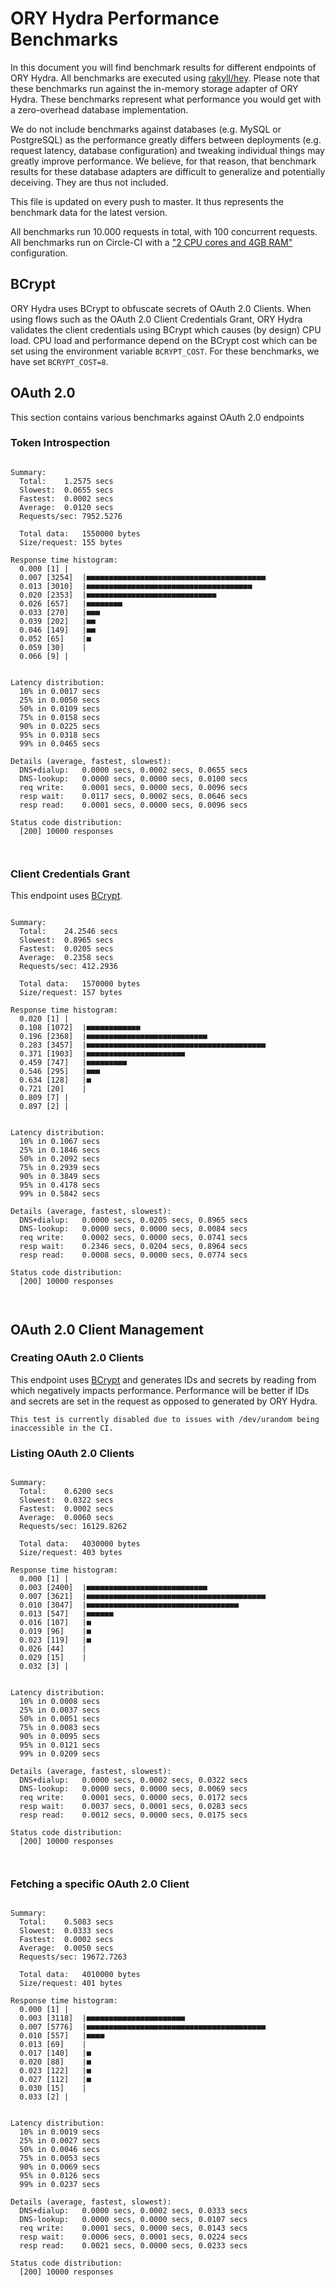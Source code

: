 # ORY Hydra Performance Benchmarks

In this document you will find benchmark results for different endpoints of ORY Hydra. All benchmarks are executed
using [rakyll/hey](https://github.com/rakyll/hey). Please note that these benchmarks run against the in-memory storage
adapter of ORY Hydra. These benchmarks represent what performance you would get with a zero-overhead database implementation.

We do not include benchmarks against databases (e.g. MySQL or PostgreSQL) as the performance greatly differs between
deployments (e.g. request latency, database configuration) and tweaking individual things may greatly improve performance.
We believe, for that reason, that benchmark results for these database adapters are difficult to generalize and potentially
deceiving. They are thus not included.

This file is updated on every push to master. It thus represents the benchmark data for the latest version.

All benchmarks run 10.000 requests in total, with 100 concurrent requests. All benchmarks run on Circle-CI with a
["2 CPU cores and 4GB RAM"](https://support.circleci.com/hc/en-us/articles/360000489307-Why-do-my-tests-take-longer-to-run-on-CircleCI-than-locally-)
configuration.

## BCrypt

ORY Hydra uses BCrypt to obfuscate secrets of OAuth 2.0 Clients. When using flows such as the OAuth 2.0 Client Credentials
Grant, ORY Hydra validates the client credentials using BCrypt which causes (by design) CPU load. CPU load and performance
depend on the BCrypt cost which can be set using the environment variable `BCRYPT_COST`. For these benchmarks,
we have set `BCRYPT_COST=8`.

## OAuth 2.0

This section contains various benchmarks against OAuth 2.0 endpoints

### Token Introspection

```

Summary:
  Total:	1.2575 secs
  Slowest:	0.0655 secs
  Fastest:	0.0002 secs
  Average:	0.0120 secs
  Requests/sec:	7952.5276
  
  Total data:	1550000 bytes
  Size/request:	155 bytes

Response time histogram:
  0.000 [1]	|
  0.007 [3254]	|■■■■■■■■■■■■■■■■■■■■■■■■■■■■■■■■■■■■■■■■
  0.013 [3010]	|■■■■■■■■■■■■■■■■■■■■■■■■■■■■■■■■■■■■■
  0.020 [2353]	|■■■■■■■■■■■■■■■■■■■■■■■■■■■■■
  0.026 [657]	|■■■■■■■■
  0.033 [270]	|■■■
  0.039 [202]	|■■
  0.046 [149]	|■■
  0.052 [65]	|■
  0.059 [30]	|
  0.066 [9]	|


Latency distribution:
  10% in 0.0017 secs
  25% in 0.0050 secs
  50% in 0.0109 secs
  75% in 0.0158 secs
  90% in 0.0225 secs
  95% in 0.0318 secs
  99% in 0.0465 secs

Details (average, fastest, slowest):
  DNS+dialup:	0.0000 secs, 0.0002 secs, 0.0655 secs
  DNS-lookup:	0.0000 secs, 0.0000 secs, 0.0100 secs
  req write:	0.0001 secs, 0.0000 secs, 0.0096 secs
  resp wait:	0.0117 secs, 0.0002 secs, 0.0646 secs
  resp read:	0.0001 secs, 0.0000 secs, 0.0096 secs

Status code distribution:
  [200]	10000 responses



```

### Client Credentials Grant

This endpoint uses [BCrypt](#bcrypt).

```

Summary:
  Total:	24.2546 secs
  Slowest:	0.8965 secs
  Fastest:	0.0205 secs
  Average:	0.2358 secs
  Requests/sec:	412.2936
  
  Total data:	1570000 bytes
  Size/request:	157 bytes

Response time histogram:
  0.020 [1]	|
  0.108 [1072]	|■■■■■■■■■■■■
  0.196 [2368]	|■■■■■■■■■■■■■■■■■■■■■■■■■■■
  0.283 [3457]	|■■■■■■■■■■■■■■■■■■■■■■■■■■■■■■■■■■■■■■■■
  0.371 [1903]	|■■■■■■■■■■■■■■■■■■■■■■
  0.459 [747]	|■■■■■■■■■
  0.546 [295]	|■■■
  0.634 [128]	|■
  0.721 [20]	|
  0.809 [7]	|
  0.897 [2]	|


Latency distribution:
  10% in 0.1067 secs
  25% in 0.1846 secs
  50% in 0.2092 secs
  75% in 0.2939 secs
  90% in 0.3849 secs
  95% in 0.4178 secs
  99% in 0.5842 secs

Details (average, fastest, slowest):
  DNS+dialup:	0.0000 secs, 0.0205 secs, 0.8965 secs
  DNS-lookup:	0.0000 secs, 0.0000 secs, 0.0084 secs
  req write:	0.0002 secs, 0.0000 secs, 0.0741 secs
  resp wait:	0.2346 secs, 0.0204 secs, 0.8964 secs
  resp read:	0.0008 secs, 0.0000 secs, 0.0774 secs

Status code distribution:
  [200]	10000 responses



```

## OAuth 2.0 Client Management

### Creating OAuth 2.0 Clients

This endpoint uses [BCrypt](#bcrypt) and generates IDs and secrets by reading from  which negatively impacts
performance. Performance will be better if IDs and secrets are set in the request as opposed to generated by ORY Hydra.

```
This test is currently disabled due to issues with /dev/urandom being inaccessible in the CI.
```

### Listing OAuth 2.0 Clients

```

Summary:
  Total:	0.6200 secs
  Slowest:	0.0322 secs
  Fastest:	0.0002 secs
  Average:	0.0060 secs
  Requests/sec:	16129.8262
  
  Total data:	4030000 bytes
  Size/request:	403 bytes

Response time histogram:
  0.000 [1]	|
  0.003 [2400]	|■■■■■■■■■■■■■■■■■■■■■■■■■■■
  0.007 [3621]	|■■■■■■■■■■■■■■■■■■■■■■■■■■■■■■■■■■■■■■■■
  0.010 [3047]	|■■■■■■■■■■■■■■■■■■■■■■■■■■■■■■■■■■
  0.013 [547]	|■■■■■■
  0.016 [107]	|■
  0.019 [96]	|■
  0.023 [119]	|■
  0.026 [44]	|
  0.029 [15]	|
  0.032 [3]	|


Latency distribution:
  10% in 0.0008 secs
  25% in 0.0037 secs
  50% in 0.0051 secs
  75% in 0.0083 secs
  90% in 0.0095 secs
  95% in 0.0121 secs
  99% in 0.0209 secs

Details (average, fastest, slowest):
  DNS+dialup:	0.0000 secs, 0.0002 secs, 0.0322 secs
  DNS-lookup:	0.0000 secs, 0.0000 secs, 0.0069 secs
  req write:	0.0001 secs, 0.0000 secs, 0.0172 secs
  resp wait:	0.0037 secs, 0.0001 secs, 0.0283 secs
  resp read:	0.0012 secs, 0.0000 secs, 0.0175 secs

Status code distribution:
  [200]	10000 responses



```

### Fetching a specific OAuth 2.0 Client

```

Summary:
  Total:	0.5083 secs
  Slowest:	0.0333 secs
  Fastest:	0.0002 secs
  Average:	0.0050 secs
  Requests/sec:	19672.7263
  
  Total data:	4010000 bytes
  Size/request:	401 bytes

Response time histogram:
  0.000 [1]	|
  0.003 [3118]	|■■■■■■■■■■■■■■■■■■■■■■
  0.007 [5776]	|■■■■■■■■■■■■■■■■■■■■■■■■■■■■■■■■■■■■■■■■
  0.010 [557]	|■■■■
  0.013 [69]	|
  0.017 [140]	|■
  0.020 [88]	|■
  0.023 [122]	|■
  0.027 [112]	|■
  0.030 [15]	|
  0.033 [2]	|


Latency distribution:
  10% in 0.0019 secs
  25% in 0.0027 secs
  50% in 0.0046 secs
  75% in 0.0053 secs
  90% in 0.0069 secs
  95% in 0.0126 secs
  99% in 0.0237 secs

Details (average, fastest, slowest):
  DNS+dialup:	0.0000 secs, 0.0002 secs, 0.0333 secs
  DNS-lookup:	0.0000 secs, 0.0000 secs, 0.0107 secs
  req write:	0.0001 secs, 0.0000 secs, 0.0143 secs
  resp wait:	0.0006 secs, 0.0001 secs, 0.0224 secs
  resp read:	0.0021 secs, 0.0000 secs, 0.0233 secs

Status code distribution:
  [200]	10000 responses



```
